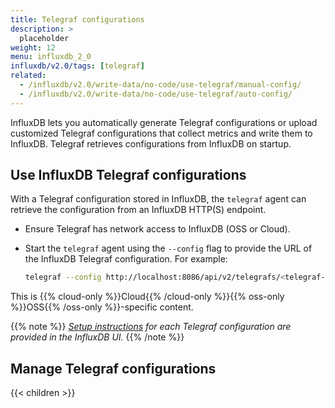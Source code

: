 ```yaml
---
title: Telegraf configurations
description: >
  placeholder
weight: 12
menu: influxdb_2_0
influxdb/v2.0/tags: [telegraf]
related:
  - /influxdb/v2.0/write-data/no-code/use-telegraf/manual-config/
  - /influxdb/v2.0/write-data/no-code/use-telegraf/auto-config/
---
```


InfluxDB lets you automatically generate Telegraf configurations or upload customized
Telegraf configurations that collect metrics and write them to InfluxDB.
Telegraf retrieves configurations from InfluxDB on startup.

## Use InfluxDB Telegraf configurations
With a Telegraf configuration stored in InfluxDB, the `telegraf` agent can retrieve
the configuration from an InfluxDB HTTP(S) endpoint.

- Ensure Telegraf has network access to InfluxDB (OSS or Cloud).
- Start the `telegraf` agent using the `--config` flag to provide the URL of the
  InfluxDB Telegraf configuration. For example:

    ```sh
    telegraf --config http://localhost:8086/api/v2/telegrafs/<telegraf-config-id>
    ```

This is {{% cloud-only %}}Cloud{{% /cloud-only %}}{{% oss-only %}}OSS{{% /oss-only %}}-specific content.

{{% note %}}
_[Setup instructions](/influxdb/v2.0/telegraf-configs/view/#view-setup-instructions) for
each Telegraf configuration are provided in the InfluxDB UI._
{{% /note %}}

## Manage Telegraf configurations

{{< children >}}

